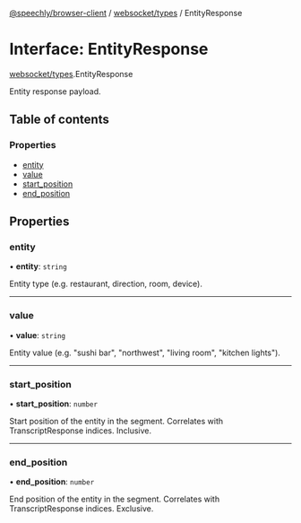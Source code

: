 [@speechly/browser-client](../README.md) / [websocket/types](../modules/websocket_types.md) / EntityResponse

# Interface: EntityResponse

[websocket/types](../modules/websocket_types.md).EntityResponse

Entity response payload.

## Table of contents

### Properties

- [entity](websocket_types.EntityResponse.md#entity)
- [value](websocket_types.EntityResponse.md#value)
- [start\_position](websocket_types.EntityResponse.md#start_position)
- [end\_position](websocket_types.EntityResponse.md#end_position)

## Properties

### entity

• **entity**: `string`

Entity type (e.g. restaurant, direction, room, device).

___

### value

• **value**: `string`

Entity value (e.g. "sushi bar", "northwest", "living room", "kitchen lights").

___

### start\_position

• **start\_position**: `number`

Start position of the entity in the segment. Correlates with TranscriptResponse indices.
Inclusive.

___

### end\_position

• **end\_position**: `number`

End position of the entity in the segment. Correlates with TranscriptResponse indices.
Exclusive.
